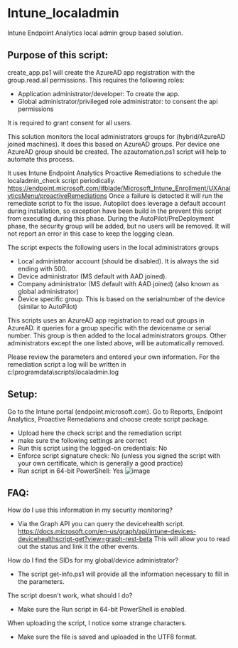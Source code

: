 # Intune_localadmin
Intune Endpoint Analytics local admin group based solution.


Purpose of this script:
-
create_app.ps1 will create the AzureAD app registration with the group.read.all permissions.
This requires the following roles:
- Application administrator/developer: To create the app.
- Global administrator/privileged role administrator: to consent the api permissions

It is required to grant consent for all users.

This solution monitors the local administrators groups for (hybrid/AzureAD joined machines).
It does this based on AzureAD groups. Per device one AzureAD group should be created. The azautomation.ps1 script will help to automate this process.

It uses Intune Endpoint Analytics Proactive Remediations to schedule the localadmin_check script periodically. https://endpoint.microsoft.com/#blade/Microsoft_Intune_Enrollment/UXAnalyticsMenu/proactiveRemediations
Once a failure is detected it will run the remediate script to fix the issue.
Autopilot does leverage a default account during installation, so exception have been build in the prevent this script from executing during this phase.
During the AutoPilot/PreDeployment phase, the security group will be added, but no users will be removed. It will not report an error in this case to keep the logging clean.


The script expects the following users in the local administrators groups
- Local administrator account (should be disabled). It is always the sid ending with 500.
- Device administrator (MS default with AAD joined). 
- Company administrator (MS default with AAD joined) (also known as global administrator)
- Device specific group. This is based on the serialnumber of the device (similar to AutoPilot)

This scripts uses an AzureAD app registration to read out groups in AzureAD. it queries for a group specific with the devicename or serial number.
This group is then added to the local administrators groups. Other administrators except the one listed above, will be automatically removed.

Please review the parameters and entered your own information.
For the remediation script a log will be written in c:\programdata\scripts\localadmin.log

Setup:
-
Go to the Intune portal (endpoint.microsoft.com).
Go to Reports, Endpoint Analytics, Proactive Remedations and choose create script package.
- Upload here the check script and the remediation script
- make sure the following settings are correct
- Run this script using the logged-on credentials: No
- Enforce script signature check: No (unless you signed the script with your own certificate, which is generally a good practice)
- Run script in 64-bit PowerShell: Yes
![image](https://user-images.githubusercontent.com/30201578/141688331-db7fee26-9f42-4e98-a4e4-7127fe1fc70e.png)


FAQ:
-
How do I use this information in my security monitoring?
- Via the Graph API you can query the devicehealth script. https://docs.microsoft.com/en-us/graph/api/intune-devices-devicehealthscript-get?view=graph-rest-beta
This will allow you to read out the status and link it the other events.

How do I find the SIDs for my global/device administrator?
- The script get-info.ps1 will provide all the information necessary to fill in the parameters.

The script doesn't work, what should I do?
- Make sure the Run script in 64-bit PowerShell is enabled.

When uploading the script, I notice some strange characters.
- Make sure the file is saved and uploaded in the UTF8 format.


